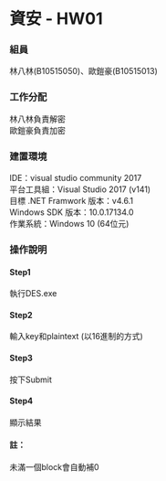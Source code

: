 # 資安 - HW01  
  
### 組員
林八林(B10515050)、歐鎧豪(B10515013)  
### 工作分配
林八林負責解密  
歐鎧豪負責加密  
### 建置環境
IDE：visual studio community 2017  
平台工具組：Visual Studio 2017 (v141)  
目標 .NET Framwork 版本：v4.6.1  
Windows SDK 版本：10.0.17134.0  
作業系統：Windows 10 (64位元)  
  

  
### 操作說明
#### Step1
執行DES.exe
#### Step2
輸入key和plaintext (以16進制的方式)
#### Step3
按下Submit
#### Step4
顯示結果
#### 註：
未滿一個block會自動補0
